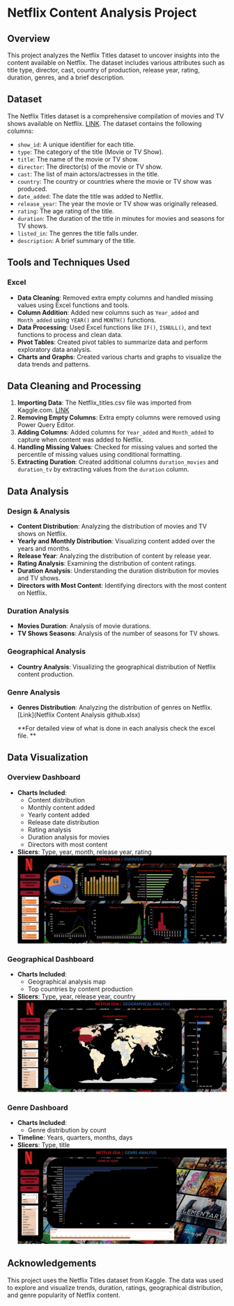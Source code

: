 # Netflix Content Analysis Project

## Overview

This project analyzes the Netflix Titles dataset to uncover insights into the content available on Netflix. The dataset includes various attributes such as title type, director, cast, country of production, release year, rating, duration, genres, and a brief description.

## Dataset

The Netflix Titles dataset is a comprehensive compilation of movies and TV shows available on Netflix. [LINK](netflix_titles.csv).  The dataset contains the following columns:
- `show_id`: A unique identifier for each title.
- `type`: The category of the title (Movie or TV Show).
- `title`: The name of the movie or TV show.
- `director`: The director(s) of the movie or TV show.
- `cast`: The list of main actors/actresses in the title.
- `country`: The country or countries where the movie or TV show was produced.
- `date_added`: The date the title was added to Netflix.
- `release_year`: The year the movie or TV show was originally released.
- `rating`: The age rating of the title.
- `duration`: The duration of the title in minutes for movies and seasons for TV shows.
- `listed_in`: The genres the title falls under.
- `description`: A brief summary of the title.

## Tools and Techniques Used

### Excel
- **Data Cleaning**: Removed extra empty columns and handled missing values using Excel functions and tools.
- **Column Addition**: Added new columns such as `Year_added` and `Month_added` using `YEAR()` and `MONTH()` functions.
- **Data Processing**: Used Excel functions like `IF()`, `ISNULL()`, and text functions to process and clean data.
- **Pivot Tables**: Created pivot tables to summarize data and perform exploratory data analysis.
- **Charts and Graphs**: Created various charts and graphs to visualize the data trends and patterns.

## Data Cleaning and Processing

1. **Importing Data**: The Netflix_titles.csv file was imported from Kaggle.com. [LINK](https://www.kaggle.com/datasets/rahulvyasm/netflix-movies-and-tv-shows/data)
2. **Removing Empty Columns**: Extra empty columns were removed using Power Query Editor.
3. **Adding Columns**: Added columns for `Year_added` and `Month_added` to capture when content was added to Netflix.
4. **Handling Missing Values**: Checked for missing values and sorted the percentile of missing values using conditional formatting.
5. **Extracting Duration**: Created additional columns `duration_movies` and `duration_tv` by extracting values from the `duration` column.

## Data Analysis

### Design & Analysis
- **Content Distribution**: Analyzing the distribution of movies and TV shows on Netflix.
- **Yearly and Monthly Distribution**: Visualizing content added over the years and months.
- **Release Year**: Analyzing the distribution of content by release year.
- **Rating Analysis**: Examining the distribution of content ratings.
- **Duration Analysis**: Understanding the duration distribution for movies and TV shows.
- **Directors with Most Content**: Identifying directors with the most content on Netflix.

### Duration Analysis
- **Movies Duration**: Analysis of movie durations.
- **TV Shows Seasons**: Analysis of the number of seasons for TV shows.

### Geographical Analysis
- **Country Analysis**: Visualizing the geographical distribution of Netflix content production.

### Genre Analysis
- **Genres Distribution**: Analyzing the distribution of genres on Netflix.[Link](Netflix Content Analysis  github.xlsx)

  **For detailed view of what is done in each analysis check the excel file. **

## Data Visualization 

### Overview Dashboard
- **Charts Included**:
  - Content distribution
  - Monthly content added
  - Yearly content added
  - Release date distribution
  - Rating analysis
  - Duration analysis for movies
  - Directors with most content
- **Slicers**: Type, year, month, release year, rating
![Overview Dashboard](Overview_dashboard.png)
### Geographical Dashboard
- **Charts Included**:
  - Geographical analysis map
  - Top countries by content production
- **Slicers**: Type, year, release year, country
![Geographical Dashboard](Geographical_analysis.png)
### Genre Dashboard
- **Charts Included**:
  - Genre distribution by count
- **Timeline**: Years, quarters, months, days
- **Slicers**: Type, title
![Genre Dashboard](Genre_analysis.png)
## Acknowledgements

This project uses the Netflix Titles dataset from Kaggle. The data was used to explore and visualize trends, duration, ratings, geographical distribution, and genre popularity of Netflix content.
